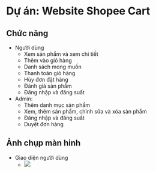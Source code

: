 # Dự án: Website Shopee Cart

##  Chức năng
  - Người dùng   
    - Xem sản phẩm và xem chi tiết
    - Thêm vào giỏ hàng
    - Danh sách mong muốn
    - Thanh toán giỏ hàng
    - Hủy đơn đặt hàng 
    - Đánh giá sản phẩm
    - Đăng nhập và đăng suất
   - Admin:
      - Thêm danh mục sản phẩm
      - Xem, thêm sản phẩm, chỉnh sữa và xóa sản phẩm
      - Đăng nhập và đăng suất
      - Duyệt đơn hàng
## Ảnh chụp màn hinh
   - Giao diện người dùng
      - <img src="https://github.com/hocchudong/git-github-for-sysadmin/blob/master/README.md">
